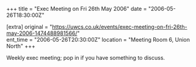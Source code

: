 +++
title = "Exec Meeting on Fri 26th May 2006"
date = "2006-05-26T18:30:00Z"

[extra]
original = "https://uwcs.co.uk/events/exec-meeting-on-fri-26th-may-2006-1474488981566/"    
ent_time = "2006-05-26T20:30:00Z"
location = "Meeting Room 6, Union North"
+++

Weekly exec meeting; pop in if you have something to discuss.


